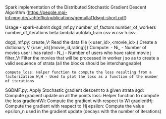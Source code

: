 Spark implementation of the Distributed Stochastic Gradient Descent Algorithm (https://people.mpi-inf.mpg.de/~chteflio/publications/gemulla11dsgd-short.pdf)

Usage - spark-submit dsgd\_mf.py number\_of\_factors number\_of\_workers number\_of\_iterations beta lambda autolab\_train.csv w.csv h.csv 


dsgd\_mf.py:
	create_V: Read the data file (<user_id>,<movie_id>,<rating>)
		  Create a dictionary V {user_id:[(movie_id,rating)]} 
		  Compute: - Ni_ - Number of movies user i has rated
			   - N_j - Number of users who have rated movie j
	filter_V: Filter the movies that will be processed in worker j so as to create a valid sequence of strata (all the blocks should be interchangeable)

	compute_loss: Helper function to compute the loss resulting from a factorization W,H - Used to plot the loss as a function of the number of iterations

SGDMF.py: Apply Stochastic gradient descent to a given strata
	sgd: Compute gradient update on all the points
	loss: Helper function to compute the loss
	gradientWi: Compute the gradient with respect to Wi
	gradientHj: Compute the gradient with respect to Hj
	epsilon: Compute the value epsilon_n used in the gradient update (decays with the number of iterations)
